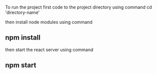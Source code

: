 To run the project first code to the project directory using command cd 'directory-name'

then install node modules using command

## npm install 

then start the react server using command

## npm start
